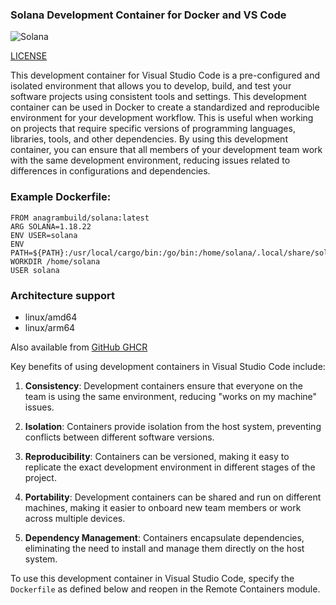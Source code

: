 ### Solana Development Container for Docker and VS Code

![Solana](https://docs.solanalabs.com/img/logo-horizontal.svg)

[LICENSE](LICENSE)

This development container for Visual Studio Code is a pre-configured and isolated environment that allows you to develop, build, and test your software projects using consistent tools and settings.   This development container can be used in Docker to create a standardized and reproducible environment for your development workflow. This is useful when working on projects that require specific versions of programming languages, libraries, tools, and other dependencies. By using this development container, you can ensure that all members of your development team work with the same development environment, reducing issues related to differences in configurations and dependencies.

### Example Dockerfile:

```
FROM anagrambuild/solana:latest
ARG SOLANA=1.18.22
ENV USER=solana
ENV PATH=${PATH}:/usr/local/cargo/bin:/go/bin:/home/solana/.local/share/solana/install/releases/${SOLANA}/bin
WORKDIR /home/solana
USER solana
```

### Architecture support
* linux/amd64 
* linux/arm64

Also available from [GitHub GHCR](https://github.com/anagrambuild/solana/pkgs/container/rust)


Key benefits of using development containers in Visual Studio Code include:

1. **Consistency**: Development containers ensure that everyone on the team is using the same environment, reducing "works on my machine" issues.

2. **Isolation**: Containers provide isolation from the host system, preventing conflicts between different software versions.

3. **Reproducibility**: Containers can be versioned, making it easy to replicate the exact development environment in different stages of the project.

4. **Portability**: Development containers can be shared and run on different machines, making it easier to onboard new team members or work across multiple devices.

5. **Dependency Management**: Containers encapsulate dependencies, eliminating the need to install and manage them directly on the host system.

To use this development container in Visual Studio Code, specify the `Dockerfile` as defined below and reopen in the Remote Containers module.


